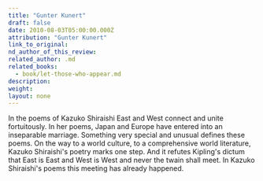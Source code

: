 ```yaml
---
title: "Gunter Kunert"
draft: false
date: 2010-08-03T05:00:00.000Z
attribution: "Gunter Kunert"
link_to_original:
nd_author_of_this_review:
related_author: .md
related_books:
  - book/let-those-who-appear.md
description:
weight:
layout: none
---
```

In the poems of Kazuko Shiraishi East and West connect and unite fortuitously. In her poems, Japan and Europe have entered into an inseparable marriage. Something very special and unusual defines these poems. On the way to a world culture, to a comprehensive world literature, Kazuko Shiraishi's poetry marks one step. And it refutes Kipling's dictum that East is East and West is West and never the twain shall meet. In Kazuko Shiraishi's poems this meeting has already happened.

